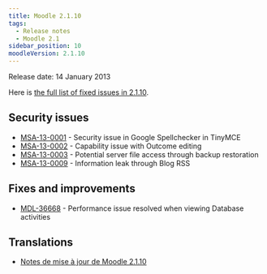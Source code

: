 ```yaml
---
title: Moodle 2.1.10
tags:
  - Release notes
  - Moodle 2.1
sidebar_position: 10
moodleVersion: 2.1.10
---
```


Release date: 14 January 2013

Here is [the full list of fixed issues in 2.1.10](https://tracker.moodle.org/secure/IssueNavigator!executeAdvanced.jspa?jqlQuery=project+%3D+mdl+AND+resolution+%3D+fixed+AND+fixVersion+in+%28%222.1.10%22%29+ORDER+BY+priority+DESC&runQuery=true&clear=true).

## Security issues

- [MSA-13-0001](https://moodle.org/mod/forum/discuss.php?d=220157) - Security issue in Google Spellchecker in TinyMCE
- [MSA-13-0002](https://moodle.org/mod/forum/discuss.php?d=220158) - Capability issue with Outcome editing
- [MSA-13-0003](https://moodle.org/mod/forum/discuss.php?d=220160) - Potential server file access through backup restoration
- [MSA-13-0009](https://moodle.org/mod/forum/discuss.php?d=220166) - Information leak through Blog RSS

## Fixes and improvements

- [MDL-36668](https://tracker.moodle.org/browse/MDL-36668) - Performance issue resolved when viewing Database activities

## Translations

- [Notes de mise à jour de Moodle 2.1.10](https://docs.moodle.org/fr/Notes_de_mise_à_jour_de_Moodle_2.1.10)
